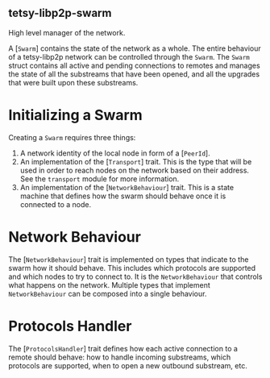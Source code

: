 ## tetsy-libp2p-swarm

High level manager of the network.

A [`Swarm`] contains the state of the network as a whole. The entire
behaviour of a tetsy-libp2p network can be controlled through the `Swarm`.
The `Swarm` struct contains all active and pending connections to
remotes and manages the state of all the substreams that have been
opened, and all the upgrades that were built upon these substreams.

# Initializing a Swarm

Creating a `Swarm` requires three things:

 1. A network identity of the local node in form of a [`PeerId`].
 2. An implementation of the [`Transport`] trait. This is the type that
    will be used in order to reach nodes on the network based on their
    address. See the `transport` module for more information.
 3. An implementation of the [`NetworkBehaviour`] trait. This is a state
    machine that defines how the swarm should behave once it is connected
    to a node.

# Network Behaviour

The [`NetworkBehaviour`] trait is implemented on types that indicate to
the swarm how it should behave. This includes which protocols are supported
and which nodes to try to connect to. It is the `NetworkBehaviour` that
controls what happens on the network. Multiple types that implement
`NetworkBehaviour` can be composed into a single behaviour.

# Protocols Handler

The [`ProtocolsHandler`] trait defines how each active connection to a
remote should behave: how to handle incoming substreams, which protocols
are supported, when to open a new outbound substream, etc.
